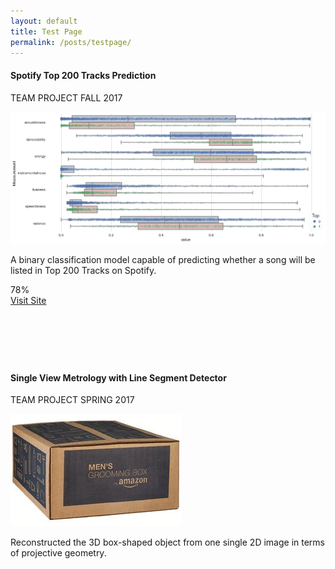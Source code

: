 ```yaml
---
layout: default
title: Test Page
permalink: /posts/testpage/
---
```


<div class="row">
  <div class="mb-2 col-md-6">
    <div class="card" style="height: 29rem;">
      <h4 class="card-header">Spotify Top 200 Tracks Prediction</h4>
      <div class="card-body">
        <p>
          <span class="badge badge-dark">TEAM PROJECT</span>
          <span class="badge badge-info">FALL 2017</span>
        </p>
        <img class="card-img-top" src="/figure/demo.png">
        <p class="card-text text-left">A binary classification model capable of predicting whether a song will be listed in Top 200 Tracks on Spotify.</p>
        <div class="progress">
          <div class="progress-bar progress-bar-striped progress-bar-animated bg-secondary" style="width:78%">78%</div>
        </div>
        <div class="container text-center">
          <a href="https://github.com/thsieh4/CSC522_project" class="btn btn-dark btn-sm">Visit Site</a>
        </div>
      </div>
    </div>
  </div>  

  
  <div class="mb-2 col-md-6">
    <div class="card" style="height: 29rem;">
      <h4 class="card-header">Single View Metrology with Line Segment Detector</h4>
      <div class="card-body">
        <p>
          <span class="badge badge-dark">TEAM PROJECT</span>
          <span class="badge badge-info">SPRING 2017</span>
        </p>
        <img class="card-img-top" src="/figure/Project_SingleViewMetrology.gif">
        <p class="card-text text-left">Reconstructed the 3D box-shaped object from one single 2D image in terms of projective geometry.</p>
      </div>
    </div>
  </div>
  
</div>
